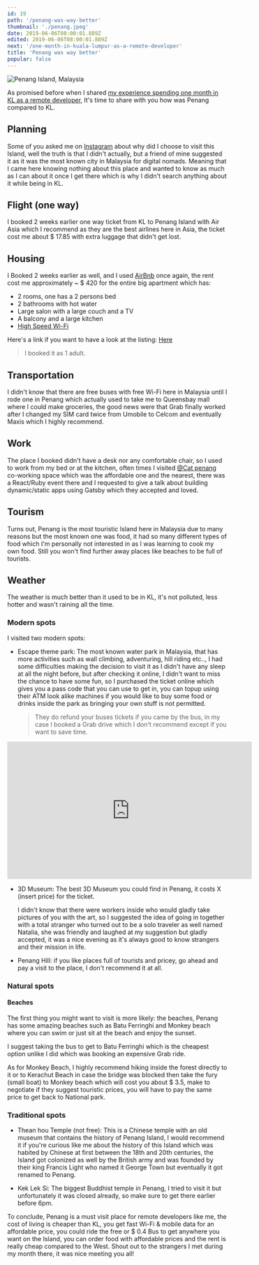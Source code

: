 ```yaml
---
id: 19
path: '/penang-was-way-better'
thumbnail: './penang.jpeg'
date: 2019-06-06T08:00:01.889Z
edited: 2019-06-06T08:00:01.889Z
next: '/one-month-in-kuala-lumpur-as-a-remote-developer'
title: 'Penang was way better'
popular: false
---
```


![Penang Island, Malaysia](penang.jpeg)

As promised before when I shared [my experience spending one month in KL as a remote developer]('one-month-in-kuala-lumpur-as-a-remote-developer'), It's time to share with you how was Penang compared to KL.

## Planning

Some of you asked me on [Instagram](https://instagram.com/smakosh19) about why did I choose to visit this Island, well the truth is that I didn't actually, but a friend of mine suggested it as it was the most known city in Malaysia for digital nomads. Meaning that I came here knowing nothing about this place and wanted to know as much as I can about it once I get there which is why I didn't search anything about it while being in KL.

## Flight (one way)

I booked 2 weeks earlier one way ticket from KL to Penang Island with Air Asia which I recommend as they are the best airlines here in Asia, the ticket cost me about \$ 17.85 with extra luggage that didn't get lost.

## Housing

I Booked 2 weeks earlier as well, and I used [AirBnb](https://www.airbnb.com/c/ismailg745?currency=USD) once again, the rent cost me approximately ~ \$ 420 for the entire big apartment which has:

- 2 rooms, one has a 2 persons bed
- 2 bathrooms with hot water
- Large salon with a large couch and a TV
- A balcony and a large kitchen
- [High Speed Wi-Fi](https://www.speedtest.net/result/a/4921524385)

Here's a link if you want to have a look at the listing: [Here](https://www.airbnb.com/rooms/21373724)

> I booked it as 1 adult.

## Transportation

I didn't know that there are free buses with free Wi-Fi here in Malaysia until I rode one in Penang which actually used to take me to Queensbay mall where I could make groceries, the good news were that Grab finally worked after I changed my SIM card twice from Umobile to Celcom and eventually Maxis which I highly recommend.

## Work

The place I booked didn't have a desk nor any comfortable chair, so I used to work from my bed or at the kitchen, often times I visited [@Cat penang](https://acatpenang.com/?ref=smakosh.com) co-working space which was the affordable one and the nearest, there was a React/Ruby event there and I requested to give a talk about building dynamic/static apps using Gatsby which they accepted and loved.

## Tourism

Turns out, Penang is the most touristic Island here in Malaysia due to many reasons but the most known one was food, it had so many different types of food which I'm personally not interested in as I was learning to cook my own food. Still you won't find further away places like beaches to be full of tourists.

## Weather

The weather is much better than it used to be in KL, it's not polluted, less hotter and wasn't raining all the time.

### Modern spots

I visited two modern spots:

- Escape theme park:
  The most known water park in Malaysia, that has more activities such as wall climbing, adventuring, hill riding etc.., I had some difficulties making the decision to visit it as I didn't have any sleep at all the night before, but after checking it online, I didn't want to miss the chance to have some fun, so I purchased the ticket online which gives you a pass code that you can use to get in, you can topup using their ATM look alike machines if you would like to buy some food or drinks inside the park as bringing your own stuff is not permitted.

  > They do refund your buses tickets if you came by the bus, in my case I booked a Grab drive which I don't recommend except if you want to save time.

<div class="responsiveVideo">
    <iframe width="560" height="315" src="https://www.youtube.com/embed/BHmS-h8Jt9w" frameborder="0" allow="encrypted-media" allowfullscreen></iframe>
</div>

- 3D Museum:
  The best 3D Museum you could find in Penang, it costs X (insert price) for the ticket.

  I didn't know that there were workers inside who would gladly take pictures of you with the art, so I suggested the idea of going in together with a total stranger who turned out to be a solo traveler as well named Natalia, she was friendly and laughed at my suggestion but gladly accepted, it was a nice evening as it's always good to know strangers and their mission in life.

- Penang Hill:
  if you like places full of tourists and pricey, go ahead and pay a visit to the place, I don't recommend it at all.

### Natural spots

#### Beaches

The first thing you might want to visit is more likely: the beaches, Penang has some amazing beaches such as Batu Ferringhi and Monkey beach where you can swim or just sit at the beach and enjoy the sunset.

I suggest taking the bus to get to Batu Ferringhi which is the cheapest option unlike I did which was booking an expensive Grab ride.

As for Monkey Beach, I highly recommend hiking inside the forest directly to it or to Kerachut Beach in case the bridge was blocked then take the fury (small boat) to Monkey beach which will cost you about \$ 3.5, make to negotiate if they suggest touristic prices, you will have to pay the same price to get back to National park.

### Traditional spots

- Thean hou Temple (not free):
  This is a Chinese temple with an old museum that contains the history of Penang Island, I would recommend it if you're curious like me about the history of this Island which was habited by Chinese at first between the 18th and 20th centuries, the Island got colonized as well by the British army and was founded by their king Francis Light who named it George Town but eventually it got renamed to Penang.

- Kek Lek Si:
  The biggest Buddhist temple in Penang, I tried to visit it but unfortunately it was closed already, so make sure to get there earlier before 6pm.

To conclude, Penang is a must visit place for remote developers like me, the cost of living is cheaper than KL, you get fast Wi-Fi & mobile data for an affordable price, you could ride the free or \$ 0.4 Bus to get anywhere you want on the Island, you can order food with affordable prices and the rent is really cheap compared to the West. Shout out to the strangers I met during my month there, it was nice meeting you all!
